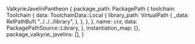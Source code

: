 ValkyrieJavelinPantheon {
    package_path: PackagePath {
        toolchain: Toolchain {
            data: ToolchainData::Local {
                library_path: VirtualPath {
                    _data: RelPathBuf(
                        "../../../library",
                    ),
                },
            },
        },
        name: `std`,
        data: PackagePathSource::Library,
    },
    instantiation_map: {},
    package_valkyrie_javelins: [],
}